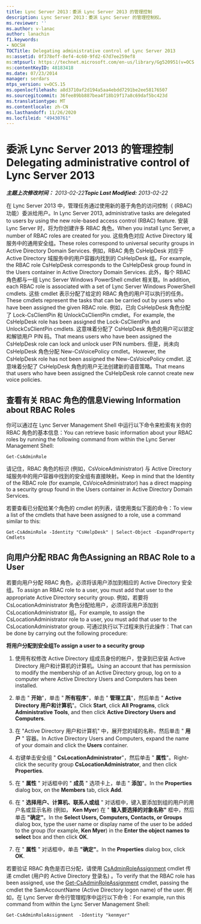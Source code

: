```yaml
---
title: Lync Server 2013：委派 Lync Server 2013 的管理控制
description: Lync Server 2013：委派 Lync Server 的管理控制权。
ms.reviewer: ''
ms.author: v-lanac
author: lanachin
f1.keywords:
- NOCSH
TOCTitle: Delegating administrative control of Lync Server 2013
ms:assetid: 0f378eff-8ef4-4c60-9fd2-67d7ee259ef8
ms:mtpsurl: https://technet.microsoft.com/en-us/library/Gg520951(v=OCS.15)
ms:contentKeyID: 48183418
ms.date: 07/23/2014
manager: serdars
mtps_version: v=OCS.15
ms.openlocfilehash: a8d3710af2d194a5aa4ebdd7291be2ee58176507
ms.sourcegitcommit: 36fee89bb887bea4f18b19f17a8c69daf5bc423d
ms.translationtype: MT
ms.contentlocale: zh-CN
ms.lasthandoff: 11/26/2020
ms.locfileid: "49430761"
---
```

# <a name="delegating-administrative-control-of-lync-server-2013"></a><span data-ttu-id="63635-103">委派 Lync Server 2013 的管理控制</span><span class="sxs-lookup"><span data-stu-id="63635-103">Delegating administrative control of Lync Server 2013</span></span>

<div data-xmlns="http://www.w3.org/1999/xhtml">

<div class="topic" data-xmlns="http://www.w3.org/1999/xhtml" data-msxsl="urn:schemas-microsoft-com:xslt" data-cs="https://msdn.microsoft.com/">

<div data-asp="https://msdn2.microsoft.com/asp">



</div>

<div id="mainSection">

<div id="mainBody"><span data-ttu-id="63635-104">

<span> </span></span><span class="sxs-lookup"><span data-stu-id="63635-104">

<span> </span></span></span>

<span data-ttu-id="63635-105">_**主题上次修改时间：** 2013-02-22_</span><span class="sxs-lookup"><span data-stu-id="63635-105">_**Topic Last Modified:** 2013-02-22_</span></span>

<span data-ttu-id="63635-106">在 Lync Server 2013 中，管理任务通过使用新的基于角色的访问控制（ (RBAC) 功能）委派给用户。</span><span class="sxs-lookup"><span data-stu-id="63635-106">In Lync Server 2013, administrative tasks are delegated to users by using the new role-based access control (RBAC) feature.</span></span> <span data-ttu-id="63635-107">安装 Lync Server 时，将为你创建许多 RBAC 角色。</span><span class="sxs-lookup"><span data-stu-id="63635-107">When you install Lync Server, a number of RBAC roles are created for you.</span></span> <span data-ttu-id="63635-108">这些角色对应 Active Directory 域服务中的通用安全组。</span><span class="sxs-lookup"><span data-stu-id="63635-108">These roles correspond to universal security groups in Active Directory Domain Services.</span></span> <span data-ttu-id="63635-109">例如，RBAC 角色 CsHelpDesk 对应于 Active Directory 域服务中的用户容器内找到的 CsHelpDesk 组。</span><span class="sxs-lookup"><span data-stu-id="63635-109">For example, the RBAC role CsHelpDesk corresponds to the CsHelpDesk group found in the Users container in Active Directory Domain Services.</span></span> <span data-ttu-id="63635-110">此外，每个 RBAC 角色都与一组 Lync Server Windows PowerShell cmdlet 相关联。</span><span class="sxs-lookup"><span data-stu-id="63635-110">In addition, each RBAC role is associated with a set of Lync Server Windows PowerShell cmdlets.</span></span> <span data-ttu-id="63635-111">这些 cmdlet 表示分配了给定的 RBAC 角色的用户可以执行的任务。</span><span class="sxs-lookup"><span data-stu-id="63635-111">These cmdlets represent the tasks that can be carried out by users who have been assigned the given RBAC role.</span></span> <span data-ttu-id="63635-112">例如，已向 CsHelpDesk 角色分配了 Lock-CsClientPin 和 UnlockCsClientPin cmdlet。</span><span class="sxs-lookup"><span data-stu-id="63635-112">For example, the CsHelpDesk role has been assigned the Lock-CsClientPin and UnlockCsClientPin cmdlets.</span></span> <span data-ttu-id="63635-113">这意味着分配了 CsHelpDesk 角色的用户可以锁定和解锁用户 PIN 码。</span><span class="sxs-lookup"><span data-stu-id="63635-113">That means users who have been assigned the CsHelpDesk role can lock and unlock user PIN numbers.</span></span> <span data-ttu-id="63635-114">但是，尚未向 CsHelpDesk 角色分配 New-CsVoicePolicy cmdlet。</span><span class="sxs-lookup"><span data-stu-id="63635-114">However, the CsHelpDesk role has not been assigned the New-CsVoicePolicy cmdlet.</span></span> <span data-ttu-id="63635-115">这意味着分配了 CsHelpDesk 角色的用户无法创建新的语音策略。</span><span class="sxs-lookup"><span data-stu-id="63635-115">That means that users who have been assigned the CsHelpDesk role cannot create new voice policies.</span></span>

<div>

## <a name="viewing-information-about-rbac-roles"></a><span data-ttu-id="63635-116">查看有关 RBAC 角色的信息</span><span class="sxs-lookup"><span data-stu-id="63635-116">Viewing Information about RBAC Roles</span></span>

<span data-ttu-id="63635-117">你可以通过在 Lync Server Management Shell 中运行以下命令来检索有关你的 RBAC 角色的基本信息：</span><span class="sxs-lookup"><span data-stu-id="63635-117">You can retrieve basic information about your RBAC roles by running the following command from within the Lync Server Management Shell:</span></span>

    Get-CsAdminRole

<span data-ttu-id="63635-118">请记住，RBAC 角色的标识 (例如，CsVoiceAdministrator) 与 Active Directory 域服务中的用户容器中找到的安全组有直接映射。</span><span class="sxs-lookup"><span data-stu-id="63635-118">Keep in mind that the Identity of the RBAC role (for example, CsVoiceAdministrator) has a direct mapping to a security group found in the Users container in Active Directory Domain Services.</span></span>

<span data-ttu-id="63635-119">若要查看已分配给某个角色的 cmdlet 的列表，请使用类似下面的命令：</span><span class="sxs-lookup"><span data-stu-id="63635-119">To view a list of the cmdlets that have been assigned to a role, use a command similar to this:</span></span>

    Get-CsAdminRole -Identity "CsHelpDesk" | Select-Object -ExpandProperty Cmdlets

</div>

<div>

## <a name="assigning-an-rbac-role-to-a-user"></a><span data-ttu-id="63635-120">向用户分配 RBAC 角色</span><span class="sxs-lookup"><span data-stu-id="63635-120">Assigning an RBAC Role to a User</span></span>

<span data-ttu-id="63635-121">若要向用户分配 RBAC 角色，必须将该用户添加到相应的 Active Directory 安全组。</span><span class="sxs-lookup"><span data-stu-id="63635-121">To assign an RBAC role to a user, you must add that user to the appropriate Active Directory security group.</span></span> <span data-ttu-id="63635-122">例如，若要将 CsLocationAdministrator 角色分配给用户，必须将该用户添加到 CsLocationAdministrator 组。</span><span class="sxs-lookup"><span data-stu-id="63635-122">For example, to assign the CsLocationAdministrator role to a user, you must add that user to the CsLocationAdministrator group.</span></span> <span data-ttu-id="63635-123">可通过执行以下过程来执行此操作：</span><span class="sxs-lookup"><span data-stu-id="63635-123">That can be done by carrying out the following procedure:</span></span>

<span data-ttu-id="63635-124">**将用户分配到安全组**</span><span class="sxs-lookup"><span data-stu-id="63635-124">**To assign a user to a security group**</span></span>

1.  <span data-ttu-id="63635-125">使用有权修改 Active Directory 组成员身份的帐户，登录到已安装 Active Directory 用户和计算机的计算机。</span><span class="sxs-lookup"><span data-stu-id="63635-125">Using an account that has permission to modify the membership of an Active Directory group, log on to a computer where Active Directory Users and Computers has been installed.</span></span>

2.  <span data-ttu-id="63635-126">单击 " **开始**"，单击 " **所有程序**"，单击 " **管理工具**"，然后单击 " **Active Directory 用户和计算机**"。</span><span class="sxs-lookup"><span data-stu-id="63635-126">Click **Start**, click **All Programs**, click **Administrative Tools**, and then click **Active Directory Users and Computers**.</span></span>

3.  <span data-ttu-id="63635-127">在 "Active Directory 用户和计算机" 中，展开您的域的名称，然后单击 " **用户** " 容器。</span><span class="sxs-lookup"><span data-stu-id="63635-127">In Active Directory Users and Computers, expand the name of your domain and click the **Users** container.</span></span>

4.  <span data-ttu-id="63635-128">右键单击安全组 " **CsLocationAdministrator**"，然后单击 " **属性**"。</span><span class="sxs-lookup"><span data-stu-id="63635-128">Right-click the security group **CsLocationAdministrator**, and then click **Properties**.</span></span>

5.  <span data-ttu-id="63635-129">在 " **属性** " 对话框中的 " **成员** " 选项卡上，单击 " **添加**"。</span><span class="sxs-lookup"><span data-stu-id="63635-129">In the **Properties** dialog box, on the **Members** tab, click **Add**.</span></span>

6.  <span data-ttu-id="63635-130">在 " **选择用户、计算机、联系人或组** " 对话框中，键入要添加到组的用户的用户名或显示名称 (例如， **Ken Myer**) 在 " **输入要选择的对象名称"** 框中，然后单击 **"确定"**。</span><span class="sxs-lookup"><span data-stu-id="63635-130">In the **Select Users, Computers, Contacts, or Groups** dialog box, type the user name or display name of the user to be added to the group (for example, **Ken Myer**) in the **Enter the object names to select** box and then click **OK**.</span></span>

7.  <span data-ttu-id="63635-131">在 " **属性** " 对话框中，单击 **"确定"**。</span><span class="sxs-lookup"><span data-stu-id="63635-131">In the **Properties** dialog box, click **OK**.</span></span>

<span data-ttu-id="63635-132">若要验证 RBAC 角色是否已分配，请使用 [CsAdminRoleAssignment](https://docs.microsoft.com/powershell/module/skype/Get-CsAdminRoleAssignment) cmdlet 传递 cmdlet (用户的 Active Directory 登录名) 。</span><span class="sxs-lookup"><span data-stu-id="63635-132">To verify that the RBAC role has been assigned, use the [Get-CsAdminRoleAssignment](https://docs.microsoft.com/powershell/module/skype/Get-CsAdminRoleAssignment) cmdlet, passing the cmdlet the SamAccountName (Active Directory logon name) of the user.</span></span> <span data-ttu-id="63635-133">例如，在 Lync Server 命令行管理程序中运行以下命令：</span><span class="sxs-lookup"><span data-stu-id="63635-133">For example, run this command from within the Lync Server Management Shell:</span></span>

    Get-CsAdminRoleAssignment  -Identity "kenmyer"

<span data-ttu-id="63635-134"></div>

</div>

<span> </span>

</div>

</div>

</span><span class="sxs-lookup"><span data-stu-id="63635-134"></div>

</div>

<span> </span>

</div>

</div>

</span></span></div>

